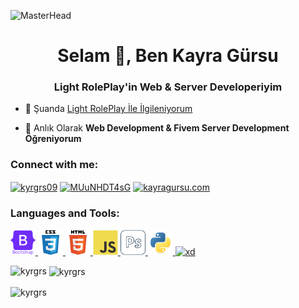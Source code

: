 ![MasterHead](https://i.hizliresim.com/7xdiuol.png)
<h1 align="center">Selam 👋, Ben Kayra Gürsu</h1>
<h3 align="center">Light RolePlay'in Web & Server Developeriyim</h3>

- 🔭 Şuanda [Light RolePlay İle İlgileniyorum](https://discord.gg/MUuNHDT4sG)

- 🌱 Anlık Olarak **Web Development & Fivem Server Development Öğreniyorum**

<h3 align="left">Connect with me:</h3>
<p align="left">
<a href="https://instagram.com/kyrgrs09" target="blank"><img align="center" src="https://raw.githubusercontent.com/rahuldkjain/github-profile-readme-generator/master/src/images/icons/Social/instagram.svg" alt="kyrgrs09" height="30" width="40" /></a>
<a href="https://discord.gg/nT93Da4X43" target="blank"><img align="center" src="https://raw.githubusercontent.com/rahuldkjain/github-profile-readme-generator/master/src/images/icons/Social/discord.svg" alt="MUuNHDT4sG" height="30" width="40" /></a>
<a href="/kayragursu.com" target="blank"><img align="center" src="https://raw.githubusercontent.com/rahuldkjain/github-profile-readme-generator/master/src/images/icons/Social/rss.svg" alt="kayragursu.com" height="30" width="40" /></a>
</p>

<h3 align="left">Languages and Tools:</h3>
<p align="left"> <a href="https://getbootstrap.com" target="_blank" rel="noreferrer"> <img src="https://raw.githubusercontent.com/devicons/devicon/master/icons/bootstrap/bootstrap-plain-wordmark.svg" alt="bootstrap" width="40" height="40"/> </a> <a href="https://www.w3schools.com/css/" target="_blank" rel="noreferrer"> <img src="https://raw.githubusercontent.com/devicons/devicon/master/icons/css3/css3-original-wordmark.svg" alt="css3" width="40" height="40"/> </a> <a href="https://www.w3.org/html/" target="_blank" rel="noreferrer"> <img src="https://raw.githubusercontent.com/devicons/devicon/master/icons/html5/html5-original-wordmark.svg" alt="html5" width="40" height="40"/> </a> <a href="https://developer.mozilla.org/en-US/docs/Web/JavaScript" target="_blank" rel="noreferrer"> <img src="https://raw.githubusercontent.com/devicons/devicon/master/icons/javascript/javascript-original.svg" alt="javascript" width="40" height="40"/> </a> <a href="https://www.photoshop.com/en" target="_blank" rel="noreferrer"> <img src="https://raw.githubusercontent.com/devicons/devicon/master/icons/photoshop/photoshop-line.svg" alt="photoshop" width="40" height="40"/> </a> <a href="https://www.python.org" target="_blank" rel="noreferrer"> <img src="https://raw.githubusercontent.com/devicons/devicon/master/icons/python/python-original.svg" alt="python" width="40" height="40"/> </a> <a href="https://www.adobe.com/products/xd.html" target="_blank" rel="noreferrer"> <img src="https://cdn.worldvectorlogo.com/logos/adobe-xd.svg" alt="xd" width="40" height="40"/> </a> </p>

<p><img align="left" src="https://github-readme-stats.vercel.app/api/top-langs?username=kyrgrs&show_icons=true&locale=en&layout=compact" alt="kyrgrs" /></p>

<p>&nbsp;<img align="center" src="https://github-readme-stats.vercel.app/api?username=kyrgrs&show_icons=true&locale=en" alt="kyrgrs" /></p>

<p><img align="center" src="https://github-readme-streak-stats.herokuapp.com/?user=kyrgrs&" alt="kyrgrs" /></p>
